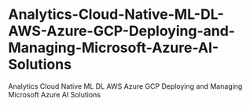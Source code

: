 # Analytics-Cloud-Native-ML-DL-AWS-Azure-GCP-Deploying-and-Managing-Microsoft-Azure-AI-Solutions
Analytics Cloud Native ML DL AWS Azure GCP Deploying and Managing Microsoft Azure AI Solutions
